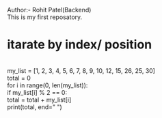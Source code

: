 Author:- Rohit Patel(Backend)
<br>
This is my first reposatory.
<br>
# itarate by index/ position
<br>
my_list = [1, 2, 3, 4, 5, 6, 7, 8, 9, 10, 12, 15, 26, 25, 30]
<br>
total = 0
<br>
for i in range(0, len(my_list)):
<br>
    if my_list[i] % 2 == 0:
    <br>
        total = total + my_list[i]
        <br>
print(total, end=" ")
<!---
rohit161081/rohit161081 is a ✨ special ✨ repository because its `README.md` (this file) appears on your GitHub profile.
You can click the Preview link to take a look at your changes.
--->
